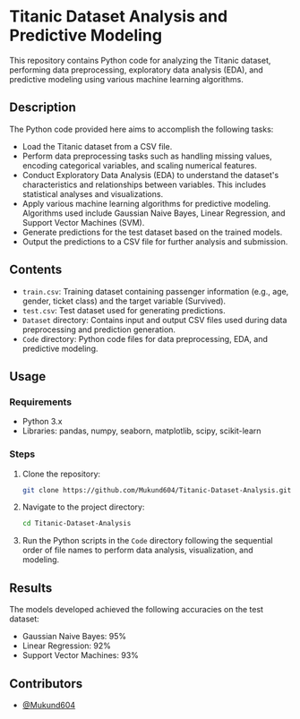 # Titanic Dataset Analysis and Predictive Modeling

This repository contains Python code for analyzing the Titanic dataset, performing data preprocessing, exploratory data analysis (EDA), and predictive modeling using various machine learning algorithms.

## Description

The Python code provided here aims to accomplish the following tasks:

- Load the Titanic dataset from a CSV file.
- Perform data preprocessing tasks such as handling missing values, encoding categorical variables, and scaling numerical features.
- Conduct Exploratory Data Analysis (EDA) to understand the dataset's characteristics and relationships between variables. This includes statistical analyses and visualizations.
- Apply various machine learning algorithms for predictive modeling. Algorithms used include Gaussian Naive Bayes, Linear Regression, and Support Vector Machines (SVM).
- Generate predictions for the test dataset based on the trained models.
- Output the predictions to a CSV file for further analysis and submission.

## Contents

- `train.csv`: Training dataset containing passenger information (e.g., age, gender, ticket class) and the target variable (Survived).
- `test.csv`: Test dataset used for generating predictions.
- `Dataset` directory: Contains input and output CSV files used during data preprocessing and prediction generation.
- `Code` directory: Python code files for data preprocessing, EDA, and predictive modeling.

## Usage

### Requirements

- Python 3.x
- Libraries: pandas, numpy, seaborn, matplotlib, scipy, scikit-learn

### Steps

1. Clone the repository:

    ```bash
    git clone https://github.com/Mukund604/Titanic-Dataset-Analysis.git
    ```

2. Navigate to the project directory:

    ```bash
    cd Titanic-Dataset-Analysis
    ```

3. Run the Python scripts in the `Code` directory following the sequential order of file names to perform data analysis, visualization, and modeling.

## Results

The models developed achieved the following accuracies on the test dataset:
- Gaussian Naive Bayes: 95%
- Linear Regression: 92%
- Support Vector Machines: 93%

## Contributors

- [@Mukund604](https://github.com/Mukund604)

